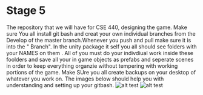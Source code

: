 # Stage 5
 The repository that we will have for CSE 440, designing the game.
Make sure You all install git bash and creat your own individual branches from the Develop of the master branch.Whenever you push and pull make sure it is into the " Branch".
In the unity package it self you all should see folders with your NAMES on them .
All of you must do your indivdiual work inside these foolders and save all your in game objects as prefabs and seperate scenes in order to keep everything organzie without tempering with working portions of the game.
Make SUre you all create backups on your desktop of whatever you work on.
The images below should help you with understanding and setting up your gitbash.
![alt test](file:///C:/Users/Zion%20Jones/Desktop/UnityPackages/Gitbash%20Steps.JPG)
![alt test](file:///C:/Users/Zion%20Jones/Desktop/UnityPackages/Gitbash%20push%20steps.JPG)
